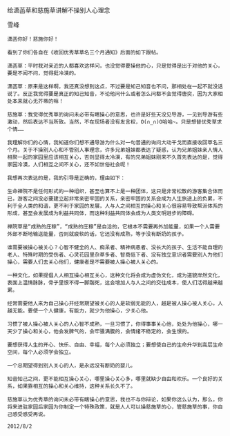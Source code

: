 给潇菡草和慈施草讲解不操别人心理念

雪峰


    潇菡你好！慈施你好！

    看到了你们各自在《收回优秀草草名三个月通知》后面的如下跟帖。

    潇菡草：平时我对亲近的人都喜欢这样问，也没觉得要操他的心，只是觉得是出于对他的关心，要是不闻不问，觉得挺冷漠的。

    潇菡草：原来是这样啊，我还真没想到这点，不过要是知己知音也不问，那相处在一起不就没话说了。反正我觉得要是真正的知己知音，不论他问什么或者怎么问都不会觉得唐突，因为大家相处本来就心无芥蒂的嘛！

    慈施草：我觉得优秀草的询问未必带有瞎操心的意思，也许是好些天没见导游，一见到导游有些激动，然后表达不当所致。当然，不在现场者没有发言权，O(∩_∩)O哈哈~。只是想替优秀草求个情……

    我理解你们的心情，我知道你们想不通导游为什么对一句普通的询问大动干戈而直接收回草名三个月。关于不操别人心和不管别人事理念，许多兄弟姐妹都表达了疑惑，认为兄弟姐妹亲人情人相聚一起的家园里应该相互关心，否则显得太冷漠，有的兄弟姐妹刚来不久首先表达的是，觉得家园冷漠，人们相互之间不关心，还不如世俗社会呢！

    我想再次表达的是，我的引导是正确的，理由如下：

    生命禅院不是任何形式的一种组织，甚至也算不上是一种团体，这只是非常松散的游客集合体而已，游客之间没必要建立起非常亲密牢固的关系，亲密牢固的关系会成为人生旅途上的负累，不利于全人类的和谐，更不利于家园的发展，人与人之间相互的操心和关心很容易导致帮派体系的形成，甚至会发展成为利益共同体，而这种利益共同体会成为人类文明进步的障碍。

    禅院草是“成熟的庄稼”，“成熟的庄稼”是自洽的，它根本不需要再外加能量，如果一个人需要外部不断地输送能量，否则就疲软的话，它还没有成熟，等于没有断奶的孩子。

    谁需要被操心被关心？心智不健全的人、痴呆者、精神病患者、没长大的孩子、生活不能自理的老人、特殊时期的受伤者、心灵花园里杂草多者、智商低下者、没有独立意识者需要别人为他们操心，需要人们去关心他们，健康者是不需要被人操心被人关心的。

    一种文化，如果提倡人人相互操心相互关心，这种文化将会成为虚伪文化，成为道貌岸然文化，表面上温情脉脉，骨子里恨不得一脚踹死，这会增加人与人之间的交往成本，使人们活得越来越累。

    经常需要他人来为自己操心并经常期望被关心的人是软弱无能的人，越是被人操心被人关心，人越无能。要使一个人健康，有能力，就少为他操心，少关心他。

    习惯了被人操心被人关心的人心智不成熟，一旦习惯了，你得事事关心他，处处为他操心，哪一天少了操心和关心，他会发脾气的，会牢骚满腹的，会情绪不稳定的，会生恨的。

    要想获得人生的开心、快乐、自由、幸福，每个人必须独立；要想使自己的生命升华到高层生命空间，每个人必须学会独立。

    一个总期望得到别人关心的人，是永远没有断奶的婴儿。

    知音知己之间，更不能相互操心关心，哪里操心关心多，哪里就缺少自由和欢乐。一个良好的关系，如果靠相互的操心和关心维持，这种关系长久不了。

    慈施草认为优秀草的询问未必带有瞎操心的意思，我也不与你辩论，如果你这么认为，那么，你将来进驻家园后家园为你制定一个特殊政策，就是人人可以操慈施草的心，管慈施草的事，你自己感受感受再说。

    2012/8/2



